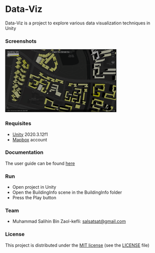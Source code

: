 # Data-Viz

Data-Viz is a project to explore various data visualization techniques in Unity

### Screenshots

<a  href="Screenshots/BuildingInfo.jpg">
<img src="Screenshots/BuildingInfo.jpg" height="200" alt="" border="1"/></a>

### Requisites

- [Unity](www.unity3d.com) 2020.3.12f1
- [Mapbox](www.mapbox.com) account

### Documentation

The user guide can be found [here](./Docs/UserGuide.md)

### Run

- Open project in Unity
- Open the BuildingInfo scene in the BuildingInfo folder
- Press the Play button

### Team

- Muhammad Salihin Bin Zaol-kefli: salsatsat@gmail.com

### License

This project is distributed under the [MIT license](https://en.wikipedia.org/wiki/MIT_License) (see the [LICENSE](./LICENSE.md) file)
